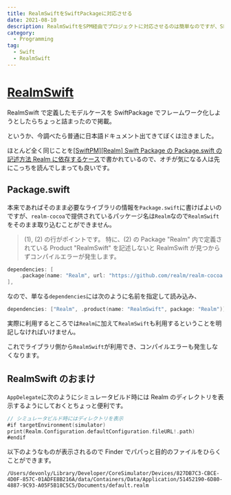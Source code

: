 ```yaml
---
title: RealmSwiftをSwiftPackageに対応させる
date: 2021-08-10
description: RealmSwiftをSPM経由でプロジェクトに対応させるのは簡単なのですが、SPにRealmSwiftを対応させることは可能なのでしょうか
category:
  - Programming
tag:
  - Swift
  - RealmSwift
---
```


# [RealmSwift](https://github.com/realm/realm-cocoa)

RealmSwift で定義したモデルケースを SwiftPackage でフレームワーク化しようとしたらちょっと詰まったので掲載。

というか、今調べたら普通に日本語ドキュメント出てきてぼくは泣きました。

ほとんど全く同じことを[[SwiftPM][Realm] Swift Package の Package.swift の記述方法 Realm に依存するケース](https://software.small-desk.com/development/2020/09/19/spmrealm-swift-package-for-package-depends-on-realm/)で書かれているので、オチが気になる人は先にこっちを読んでしまっても良いです。

## Package.swift

本来であればそのまま必要なライブラリの情報を`Package.swift`に書けばよいのですが、`realm-cocoa`で提供されているパッケージ名は`Realm`なので`RealmSwift`をそのまま取り込むことができません。

> (1), (2) の行がポイントです。
> 特に、(2) の Package "Realm" 内で定義されている Product "RealmSwift" を記述しないと RealmSwift が見つからずコンパイルエラーが発生します。

```swift
dependencies: [
    .package(name: "Realm", url: "https://github.com/realm/realm-cocoa.git", from: "10.12.0"),
],
```

なので、単なる`dependencies`には次のように名前を指定して読み込み、

```swift
dependencies: ["Realm", .product(name: "RealmSwift", package: "Realm")]),
```

実際に利用するところでは`Realm`に加えて`RealmSwift`も利用するということを明記しなければいけません。

これでライブラリ側から`RealmSwift`が利用でき、コンパイルエラーも発生しなくなります。

## RealmSwift のおまけ

`AppDelegate`に次のようにシミュレータビルド時には Realm のディレクトリを表示するようにしておくとちょっと便利です。

```swift
// シミュレータビルド時にはディレクトリを表示
#if targetEnvironment(simulator)
print(Realm.Configuration.defaultConfiguration.fileURL!.path)
#endif
```

以下のようなものが表示されるので Finder でパパっと目的のファイルをひらくことができます。

`/Users/devonly/Library/Developer/CoreSimulator/Devices/827DB7C3-CBCE-4D0F-857C-01ADFE8B216A/data/Containers/Data/Application/51452190-6D80-4887-9C93-A05F5B18C5C5/Documents/default.realm`

<Amazon/>
